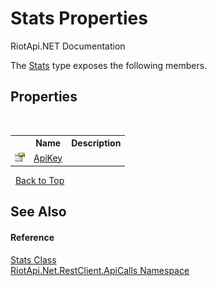 # Stats Properties
RiotApi.NET Documentation 

The <a href="c4043aeb-141f-4aa7-a58d-9b7ff8d5cb34">Stats</a> type exposes the following members.


## Properties
&nbsp;<table><tr><th></th><th>Name</th><th>Description</th></tr><tr><td>![Public property](media/pubproperty.gif "Public property")</td><td><a href="ba25a6ed-2538-ab4f-f8c5-cfaa53365a78">ApiKey</a></td><td /></tr></table>&nbsp;
<a href="#stats-properties">Back to Top</a>

## See Also


#### Reference
<a href="c4043aeb-141f-4aa7-a58d-9b7ff8d5cb34">Stats Class</a><br /><a href="ce503962-9d76-4097-585e-86aa8997f5c3">RiotApi.Net.RestClient.ApiCalls Namespace</a><br />